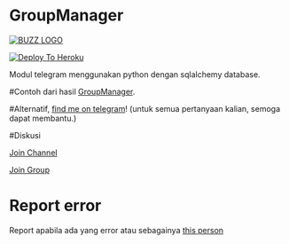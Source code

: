 # GroupManager
[![BUZZ LOGO](https://telegra.ph/file/2414586c8ed390b968ee9.jpg)](https://t.me/bangjagogmbot)


[![Deploy To Heroku](https://www.herokucdn.com/deploy/button.svg)](https://dashboard.heroku.com/new?template=https://github.com/justteen/bgjago)

Modul telegram menggunakan python dengan sqlalchemy database.

#Contoh dari hasil [GroupManager](https://t.me/bangjagogmbot).

#Alternatif, [find me on telegram](https://t.me/psycho_syridwan)! (untuk semua pertanyaan kalian, semoga dapat membantu.)

#Diskusi

[Join Channel](https://t.me/supbuz)

[Join Group](https://t.me/ossuport)

# Report error
Report apabila ada yang error atau sebagainya [this person](https://t.me/psycho_syridwan)
